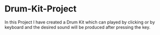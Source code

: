# Drum-Kit-Project
In this Project I have created a Drum Kit which can played by clicking or by keyboard and the desired sound will be produced after pressing the key.
